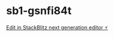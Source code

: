 # sb1-gsnfi84t

[Edit in StackBlitz next generation editor ⚡️](https://stackblitz.com/~/github.com/damien-mathieu1/sb1-gsnfi84t)